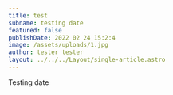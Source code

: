 ```yaml
---
title: test
subname: testing date
featured: false
publishDate: 2022 02 24 15:2:4
image: /assets/uploads/1.jpg
author: tester tester
layout: ../../../Layout/single-article.astro
---
```

Testing date